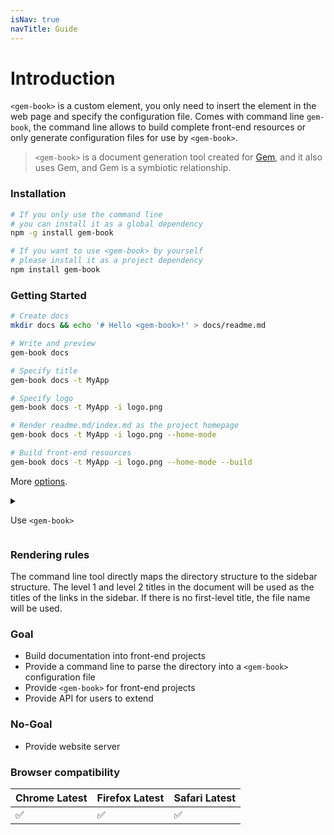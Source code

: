 ```yaml
---
isNav: true
navTitle: Guide
---
```


# Introduction

`<gem-book>` is a custom element, you only need to insert the element in the web page and specify the configuration file. Comes with command line `gem-book`, the command line allows to build complete front-end resources or only generate configuration files for use by `<gem-book>`.

> `<gem-book>` is a document generation tool created for [Gem](https://github.com/mantou132/gem), and it also uses Gem, and Gem is a symbiotic relationship.

### Installation

```bash
# If you only use the command line
# you can install it as a global dependency
npm -g install gem-book

# If you want to use <gem-book> by yourself
# please install it as a project dependency
npm install gem-book

```

### Getting Started

```bash
# Create docs
mkdir docs && echo '# Hello <gem-book>!' > docs/readme.md

# Write and preview
gem-book docs

# Specify title
gem-book docs -t MyApp

# Specify logo
gem-book docs -t MyApp -i logo.png

# Render readme.md/index.md as the project homepage
gem-book docs -t MyApp -i logo.png --home-mode

# Build front-end resources
gem-book docs -t MyApp -i logo.png --home-mode --build

```

More [options](./003-cli.md).

<details>
<summary>

Use `<gem-book>`

</summary>

The above command uses `webpack` to package a complete front-end project, but you can also use the `<gem-book>` element directly in HTML.

```bash
# Only generate <gem-book> requires json configuration file
gem-book docs -t MyApp -i logo.png --home-mode --build --json
```

Then use `<gem-book>` in your project:

```js
import { html, render } from '@mantou/gem';

// import <gem-book>
import 'gem-book';

import config from './gem-book.json';

render(html`<gem-book .config=${config}></gem-book>`, document.body);
```

You can use the `<gem-book>` element in any framework.

</details>

### Rendering rules

The command line tool directly maps the directory structure to the sidebar structure. The level 1 and level 2 titles in the document will be used as the titles of the links in the sidebar. If there is no first-level title, the file name will be used.

### Goal

- Build documentation into front-end projects
- Provide a command line to parse the directory into a `<gem-book>` configuration file
- Provide `<gem-book>` for front-end projects
- Provide API for users to extend

### No-Goal

- Provide website server

### Browser compatibility

| Chrome Latest | Firefox Latest | Safari Latest |
| ------------- | -------------- | ------------- |
| ✅            | ✅             | ✅            |
